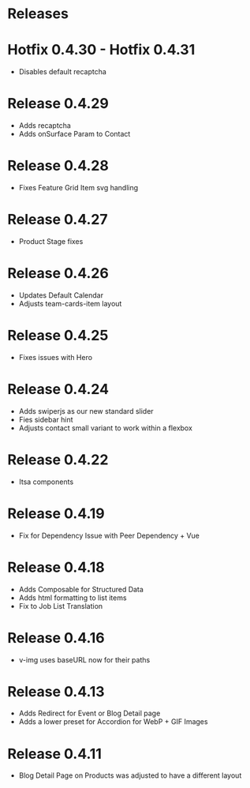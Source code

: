 # Releases

# Hotfix 0.4.30 - Hotfix 0.4.31

- Disables default recaptcha

# Release 0.4.29

- Adds recaptcha
- Adds onSurface Param to Contact

# Release 0.4.28

- Fixes Feature Grid Item svg handling

# Release 0.4.27

- Product Stage fixes

# Release 0.4.26

- Updates Default Calendar
- Adjusts team-cards-item layout

# Release 0.4.25

- Fixes issues with Hero

# Release 0.4.24

- Adds swiperjs as our new standard slider
- Fies sidebar hint
- Adjusts contact small variant to work within a flexbox

# Release 0.4.22

- Itsa components

# Release 0.4.19

- Fix for Dependency Issue with Peer Dependency + Vue

# Release 0.4.18

- Adds Composable for Structured Data
- Adds html formatting to list items
- Fix to Job List Translation

# Release 0.4.16

- v-img uses baseURL now for their paths

# Release 0.4.13

- Adds Redirect for Event or Blog Detail page
- Adds a lower preset for Accordion for WebP + GIF Images

# Release 0.4.11

- Blog Detail Page on Products was adjusted to have a different layout
